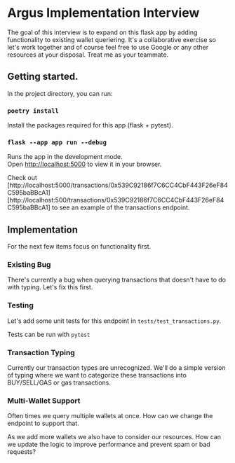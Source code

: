 # Argus Implementation Interview

The goal of this interview is to expand on this flask app by adding functionality to existing wallet queriering.  It's a collaborative exercise so let's work together and of course feel free to use Google or any other resources at your disposal. Treat me as your teammate.

## Getting started.

In the project directory, you can run:

### `poetry install`

Install the packages required for this app (flask + pytest).

### `flask --app app run --debug`

Runs the app in the development mode.\
Open [http://localhost:5000](http://localhost:5000) to view it in your browser.

Check out [http://localhost:5000/transactions/0x539C92186f7C6CC4CbF443F26eF84C595baBBcA1][http://localhost:500/transactions/0x539C92186f7C6CC4CbF443F26eF84C595baBBcA1] to see an example of the transactions endpoint.

## Implementation

For the next few items focus on functionality first.

### Existing Bug
There's currently a bug when querying transactions that doesn't have to do with typing. Let's fix this first.

### Testing
Let's add some unit tests for this endpoint in `tests/test_transactions.py`.

Tests can be run with `pytest`

### Transaction Typing
Currently our transaction types are unrecognized. We'll do a simple version of typing where we want to categorize these transactions into BUY/SELL/GAS or gas transactions.

### Multi-Wallet Support
Often times we query multiple wallets at once. How can we change the endpoint to support that.

As we add more wallets we also have to consider our resources. How can we update the logic to improve performance and prevent spam or bad requests?
